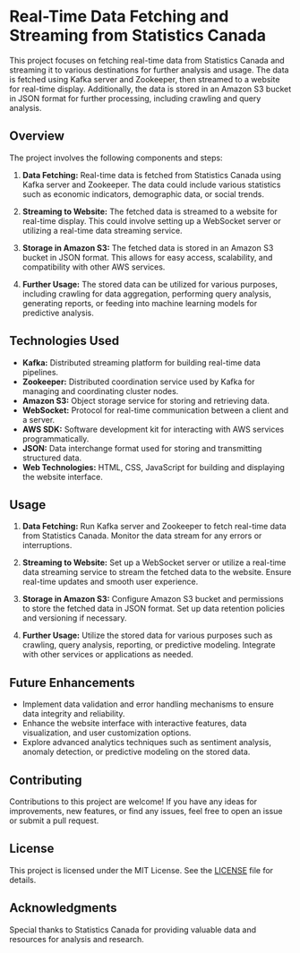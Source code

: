 # Real-Time Data Fetching and Streaming from Statistics Canada

This project focuses on fetching real-time data from Statistics Canada and streaming it to various destinations for further analysis and usage. The data is fetched using Kafka server and Zookeeper, then streamed to a website for real-time display. Additionally, the data is stored in an Amazon S3 bucket in JSON format for further processing, including crawling and query analysis.

## Overview

The project involves the following components and steps:

1. **Data Fetching:** Real-time data is fetched from Statistics Canada using Kafka server and Zookeeper. The data could include various statistics such as economic indicators, demographic data, or social trends.

2. **Streaming to Website:** The fetched data is streamed to a website for real-time display. This could involve setting up a WebSocket server or utilizing a real-time data streaming service.

3. **Storage in Amazon S3:** The fetched data is stored in an Amazon S3 bucket in JSON format. This allows for easy access, scalability, and compatibility with other AWS services.

4. **Further Usage:** The stored data can be utilized for various purposes, including crawling for data aggregation, performing query analysis, generating reports, or feeding into machine learning models for predictive analysis.

## Technologies Used

- **Kafka:** Distributed streaming platform for building real-time data pipelines.
- **Zookeeper:** Distributed coordination service used by Kafka for managing and coordinating cluster nodes.
- **Amazon S3:** Object storage service for storing and retrieving data.
- **WebSocket:** Protocol for real-time communication between a client and a server.
- **AWS SDK:** Software development kit for interacting with AWS services programmatically.
- **JSON:** Data interchange format used for storing and transmitting structured data.
- **Web Technologies:** HTML, CSS, JavaScript for building and displaying the website interface.

## Usage

1. **Data Fetching:** Run Kafka server and Zookeeper to fetch real-time data from Statistics Canada. Monitor the data stream for any errors or interruptions.

2. **Streaming to Website:** Set up a WebSocket server or utilize a real-time data streaming service to stream the fetched data to the website. Ensure real-time updates and smooth user experience.

3. **Storage in Amazon S3:** Configure Amazon S3 bucket and permissions to store the fetched data in JSON format. Set up data retention policies and versioning if necessary.

4. **Further Usage:** Utilize the stored data for various purposes such as crawling, query analysis, reporting, or predictive modeling. Integrate with other services or applications as needed.

## Future Enhancements

- Implement data validation and error handling mechanisms to ensure data integrity and reliability.
- Enhance the website interface with interactive features, data visualization, and user customization options.
- Explore advanced analytics techniques such as sentiment analysis, anomaly detection, or predictive modeling on the stored data.

## Contributing

Contributions to this project are welcome! If you have any ideas for improvements, new features, or find any issues, feel free to open an issue or submit a pull request.

## License

This project is licensed under the MIT License. See the [LICENSE](LICENSE) file for details.

## Acknowledgments

Special thanks to Statistics Canada for providing valuable data and resources for analysis and research.
